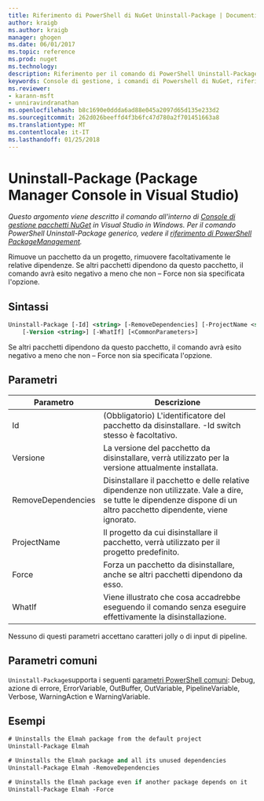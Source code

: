 ```yaml
---
title: Riferimento di PowerShell di NuGet Uninstall-Package | Documenti Microsoft
author: kraigb
ms.author: kraigb
manager: ghogen
ms.date: 06/01/2017
ms.topic: reference
ms.prod: nuget
ms.technology: 
description: Riferimento per il comando di PowerShell Uninstall-Package nella Console di gestione pacchetti NuGet in Visual Studio.
keywords: Console di gestione, i comandi di Powershell di NuGet, riferimento di Powershell di NuGet, pacchetto di disinstallazione del pacchetto NuGet
ms.reviewer:
- karann-msft
- unniravindranathan
ms.openlocfilehash: b8c1690e0ddda6ad88e045a2097d65d135e233d2
ms.sourcegitcommit: 262d026beeffd4f3b6fc47d780a2f701451663a8
ms.translationtype: MT
ms.contentlocale: it-IT
ms.lasthandoff: 01/25/2018
---
```

# <a name="uninstall-package-package-manager-console-in-visual-studio"></a>Uninstall-Package (Package Manager Console in Visual Studio)

*Questo argomento viene descritto il comando all'interno di [Console di gestione pacchetti NuGet](Package-Manager-Console.md) in Visual Studio in Windows. Per il comando PowerShell Uninstall-Package generico, vedere il [riferimento di PowerShell PackageManagement](/powershell/module/packagemanagement/?view=powershell-6).*

Rimuove un pacchetto da un progetto, rimuovere facoltativamente le relative dipendenze. Se altri pacchetti dipendono da questo pacchetto, il comando avrà esito negativo a meno che non – Force non sia specificata l'opzione.

## <a name="syntax"></a>Sintassi

```ps
Uninstall-Package [-Id] <string> [-RemoveDependencies] [-ProjectName <string>] [-Force]
    [-Version <string>] [-WhatIf] [<CommonParameters>]
```

Se altri pacchetti dipendono da questo pacchetto, il comando avrà esito negativo a meno che non – Force non sia specificata l'opzione.

## <a name="parameters"></a>Parametri

| Parametro | Descrizione |
| --- | --- |
| Id | (Obbligatorio) L'identificatore del pacchetto da disinstallare. -Id switch stesso è facoltativo. |
| Versione | La versione del pacchetto da disinstallare, verrà utilizzato per la versione attualmente installata. |
| RemoveDependencies | Disinstallare il pacchetto e delle relative dipendenze non utilizzate. Vale a dire, se tutte le dipendenze dispone di un altro pacchetto dipendente, viene ignorato. |
| ProjectName | Il progetto da cui disinstallare il pacchetto, verrà utilizzato per il progetto predefinito. |
| Force | Forza un pacchetto da disinstallare, anche se altri pacchetti dipendono da esso. |
| WhatIf | Viene illustrato che cosa accadrebbe eseguendo il comando senza eseguire effettivamente la disinstallazione. |

Nessuno di questi parametri accettano caratteri jolly o di input di pipeline.

## <a name="common-parameters"></a>Parametri comuni

`Uninstall-Package`supporta i seguenti [parametri PowerShell comuni](http://go.microsoft.com/fwlink/?LinkID=113216): Debug, azione di errore, ErrorVariable, OutBuffer, OutVariable, PipelineVariable, Verbose, WarningAction e WarningVariable.

## <a name="examples"></a>Esempi

```ps
# Uninstalls the Elmah package from the default project
Uninstall-Package Elmah

# Uninstalls the Elmah package and all its unused dependencies
Uninstall-Package Elmah -RemoveDependencies 

# Uninstalls the Elmah package even if another package depends on it
Uninstall-Package Elmah -Force
```
